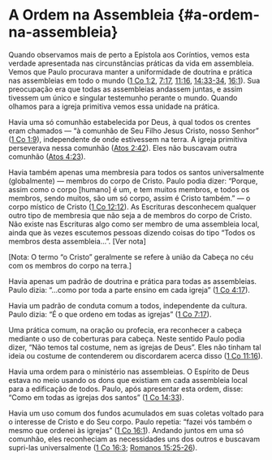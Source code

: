 # A Ordem na Assembleia {#a-ordem-na-assembleia}

Quando observamos mais de perto a Epístola aos Coríntios, vemos esta verdade apresentada nas circunstâncias práticas da vida em assembleia. Vemos que Paulo procurava manter a uniformidade de doutrina e prática nas assembleias em todo o mundo ([1 Co 1:2](http://bibliaonline.com.br/acf/1co/1/2), [7:17](http://bibliaonline.com.br/acf/1co/7/17), [11:16](http://bibliaonline.com.br/acf/1co/11/16), [14:33-34](http://bibliaonline.com.br/acf/1co/14/33-34), [16:1](http://bibliaonline.com.br/acf/1co/16/1)). Sua preocupação era que todas as assembleias andassem juntas, e assim tivessem um único e singular testemunho perante o mundo. Quando olhamos para a igreja primitiva vemos essa unidade na prática.

Havia uma só comunhão estabelecida por Deus, à qual todos os crentes eram chamados — “à comunhão de Seu Filho Jesus Cristo, nosso Senhor” ([1 Co 1:9](http://bibliaonline.com.br/acf/1co/1/9)), independente de onde estivessem na terra. A igreja primitiva perseverava nessa comunhão ([Atos 2:42](http://bibliaonline.com.br/acf/atos/2/42)). Eles não buscavam outra comunhão ([Atos 4:23](http://bibliaonline.com.br/acf/atos/4/23)).

Havia também apenas uma membresia para todos os santos universalmente (globalmente) — membros do corpo de Cristo. Paulo podia dizer: “Porque, assim como o corpo [humano] é um, e tem muitos membros, e todos os membros, sendo muitos, são um só corpo, assim é Cristo também.” — o corpo místico de Cristo ([1 Co 12:12](http://bibliaonline.com.br/acf/1co/12/12)). As Escrituras desconhecem qualquer outro tipo de membresia que não seja a de membros do corpo de Cristo. Não existe nas Escrituras algo como ser membro de uma assembleia local, ainda que às vezes escutemos pessoas dizendo coisas do tipo “Todos os membros desta assembleia...”. [Ver nota]

[Nota: O termo “o Cristo” geralmente se refere à união da Cabeça no céu com os membros do corpo na terra.]

Havia apenas um padrão de doutrina e prática para todas as assembleias. Paulo dizia: “...como por toda a parte ensino em cada igreja” ([1 Co 4:17](http://bibliaonline.com.br/acf/1co/4/17)).

Havia um padrão de conduta comum a todos, independente da cultura. Paulo dizia: “É o que ordeno em todas as igrejas” ([1 Co 7:17](http://bibliaonline.com.br/acf/1co/7/17)).

Uma prática comum, na oração ou profecia, era reconhecer a cabeça mediante o uso de coberturas para cabeça. Neste sentido Paulo podia dizer, “Não temos tal costume, nem as igrejas de Deus”. Eles não tinham tal ideia ou costume de contenderem ou discordarem acerca disso ([1 Co 11:16](http://bibliaonline.com.br/acf/1co/11/16)).

Havia uma ordem para o ministério nas assembleias. O Espírito de Deus estava no meio usando os dons que existiam em cada assembleia local para a edificação de todos. Paulo, após apresentar esta ordem, disse: “Como em todas as igrejas dos santos” ([1 Co 14:33](http://bibliaonline.com.br/acf/1co/14/33)).

Havia um uso comum dos fundos acumulados em suas coletas voltado para o interesse de Cristo e do Seu corpo. Paulo repetia: “fazei vós também o mesmo que ordenei às igrejas” ([1 Co 16:1](http://bibliaonline.com.br/acf/1co/16/1)). Andando juntos em uma só comunhão, eles reconheciam as necessidades uns dos outros e buscavam supri-las universalmente ([1 Co 16:3](http://bibliaonline.com.br/acf/1co/16/3); [Romanos 15:25-26](http://bibliaonline.com.br/acf/rm/15/25-26)).